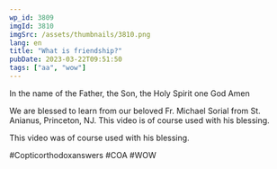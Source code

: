 ```yaml
---
wp_id: 3809
imgId: 3810
imgSrc: /assets/thumbnails/3810.png
lang: en
title: "What is friendship?"
pubDate: 2023-03-22T09:51:50
tags: ["aa", "wow"]
---
```

<!-- page: 6 -->

<p>In the name of the Father, the Son, the Holy Spirit one God Amen</p>
<p>We are blessed to learn from our beloved Fr. Michael Sorial from St. Anianus, Princeton, NJ. This video is of course used with his blessing.</p>
<p>This video was of course used with his blessing.</p>
<p>#Copticorthodoxanswers #COA #WOW</p>
